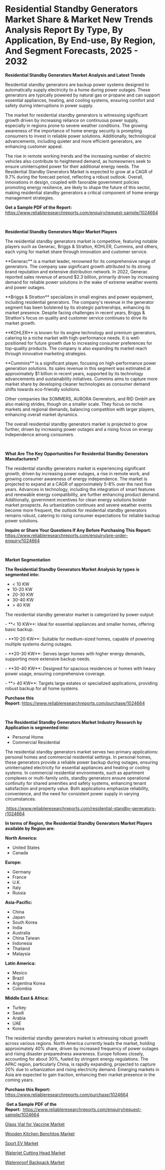 <p><h1>Residential Standby Generators Market Share & Market New Trends Analysis Report By Type, By Application, By End-use, By Region, And Segment Forecasts, 2025 - 2032</h1></p><p><strong>Residential Standby Generators Market Analysis and Latest Trends</strong></p>
<p><p>Residential standby generators are backup power systems designed to automatically supply electricity to a home during power outages. These generators are typically powered by natural gas or propane and can support essential appliances, heating, and cooling systems, ensuring comfort and safety during interruptions in power supply.</p><p>The market for residential standby generators is witnessing significant growth driven by increasing reliance on continuous power supply, especially in regions prone to severe weather conditions. The growing awareness of the importance of home energy security is prompting consumers to invest in reliable power solutions. Additionally, technological advancements, including quieter and more efficient generators, are enhancing customer appeal.</p><p>The rise in remote working trends and the increasing number of electric vehicles also contribute to heightened demand, as homeowners seek to ensure uninterrupted power for their additional energy needs. The Residential Standby Generators Market is expected to grow at a CAGR of 9.7% during the forecast period, reflecting a robust outlook. Overall, innovations in design, coupled with favorable government policies promoting energy resilience, are likely to shape the future of this sector, making residential standby generators a critical component of home energy management strategies.</p></p>
<p><strong>Get a Sample PDF of the Report:&nbsp;</strong> <a href="https://www.reliableresearchreports.com/enquiry/request-sample/1024664?utm_campaign=13&utm_medium=2&utm_source=Github&utm_content=ia&utm_term=06032025&utm_id=residential-standby-generators">https://www.reliableresearchreports.com/enquiry/request-sample/1024664</a></p>
<p>&nbsp;</p>
<p><strong>Residential Standby Generators Major Market Players</strong></p>
<p><p>The residential standby generators market is competitive, featuring notable players such as Generac, Briggs & Stratton, KOHLER, Cummins, and others, each vying for market share through innovation and customer service.</p><p>**Generac** is a market leader, renowned for its comprehensive range of generators. The company saw significant growth attributed to its strong brand reputation and extensive distribution network. In 2022, Generac reported sales revenue of around $2.3 billion, primarily driven by increasing demand for reliable power solutions in the wake of extreme weather events and power outages.</p><p>**Briggs & Stratton** specializes in small engines and power equipment, including residential generators. The company's revenue in the generator segment has been bolstered by its strategic partnerships, enhancing its market presence. Despite facing challenges in recent years, Briggs & Stratton's focus on quality and customer service continues to drive its market growth.</p><p>**KOHLER** is known for its engine technology and premium generators, catering to a niche market with high-performance needs. It is well-positioned for future growth due to increasing consumer preferences for top-quality products. The company is also expanding its market reach through innovative marketing strategies.</p><p>**Cummins** is a significant player, focusing on high-performance power generation solutions. Its sales revenue in this segment was estimated at approximately $1 billion in recent years, supported by its technology advancements and sustainability initiatives. Cummins aims to capture more market share by developing cleaner technologies as consumer demand shifts towards eco-friendly solutions.</p><p>Other companies like SOMMERS, AURORA Generators, and RID GmbH are also making strides, though on a smaller scale. They focus on niche markets and regional demands, balancing competition with larger players, enhancing overall market dynamics. </p><p>The overall residential standby generators market is projected to grow further, driven by increasing power outages and a rising focus on energy independence among consumers.</p></p>
<p>&nbsp;</p>
<p><strong>What Are The Key Opportunities For Residential Standby Generators Manufacturers?</strong></p>
<p><p>The residential standby generators market is experiencing significant growth, driven by increasing power outages, a rise in remote work, and growing consumer awareness of energy independence. The market is projected to expand at a CAGR of approximately 5-8% over the next five years. Advances in technology, including the integration of smart features and renewable energy compatibility, are further enhancing product demand. Additionally, government incentives for clean energy solutions bolster market prospects. As urbanization continues and severe weather events become more frequent, the outlook for residential standby generators remains robust, catering to rising consumer expectations for reliable backup power solutions.</p></p>
<p><strong>Inquire or Share Your Questions If Any Before Purchasing This Report:</strong> <a href="https://www.reliableresearchreports.com/enquiry/pre-order-enquiry/1024664?utm_campaign=13&utm_medium=2&utm_source=Github&utm_content=ia&utm_term=06032025&utm_id=residential-standby-generators">https://www.reliableresearchreports.com/enquiry/pre-order-enquiry/1024664</a></p>
<p>&nbsp;</p>
<p><strong>Market Segmentation</strong></p>
<p><strong>The Residential Standby Generators Market Analysis by types is segmented into:</strong></p>
<p><ul><li>< 10 KW</li><li>10-20 KW</li><li>20-30 KW</li><li>30-40 KW</li><li>> 40 KW</li></ul></p>
<p><p>The residential standby generator market is categorized by power output: </p><p>- **< 10 KW**: Ideal for essential appliances and smaller homes, offering basic backup. </p><p>- **10-20 KW**: Suitable for medium-sized homes, capable of powering multiple systems during outages.</p><p>- **20-30 KW**: Serves larger homes with higher energy demands, supporting more extensive backup needs.</p><p>- **30-40 KW**: Designed for spacious residences or homes with heavy power usage, ensuring comprehensive coverage.</p><p>- **> 40 KW**: Targets large estates or specialized applications, providing robust backup for all home systems.</p></p>
<p><strong>Purchase this Report:&nbsp;</strong><a href="https://www.reliableresearchreports.com/purchase/1024664?utm_campaign=13&utm_medium=2&utm_source=Github&utm_content=ia&utm_term=06032025&utm_id=residential-standby-generators">https://www.reliableresearchreports.com/purchase/1024664</a></p>
<p>&nbsp;</p>
<p><strong>The Residential Standby Generators Market Industry Research by Application is segmented into:</strong></p>
<p><ul><li>Personal Home</li><li>Commercial Residential</li></ul></p>
<p><p>The residential standby generators market serves two primary applications: personal homes and commercial residential settings. In personal homes, these generators provide a reliable power backup during outages, ensuring uninterrupted electricity for essential appliances and heating or cooling systems. In commercial residential environments, such as apartment complexes or multi-family units, standby generators ensure operational continuity for shared amenities and safety systems, enhancing tenant satisfaction and property value. Both applications emphasize reliability, convenience, and the need for consistent power supply in varying circumstances.</p></p>
<p><a href="https://www.reliableresearchreports.com/residential-standby-generators-r1024664?utm_campaign=13&utm_medium=2&utm_source=Github&utm_content=ia&utm_term=06032025&utm_id=residential-standby-generators">&nbsp;https://www.reliableresearchreports.com/residential-standby-generators-r1024664</a></p>
<p><strong>In terms of Region, the Residential Standby Generators Market Players available by Region are:</strong></p>
<p>
    <p> <strong> North America: </strong>
        <ul>
            <li>United States</li>
            <li>Canada</li>
        </ul>
        </p> 
    <p> <strong> Europe: </strong>
        <ul>
            <li>Germany</li>
            <li>France</li>
            <li>U.K.</li>
            <li>Italy</li>
            <li>Russia</li>
        </ul>
        </p> 
    <p> <strong> Asia-Pacific: </strong>
        <ul>
            <li>China</li>
            <li>Japan</li>
            <li>South Korea</li>
            <li>India</li>
            <li>Australia</li>
            <li>China Taiwan</li>
            <li>Indonesia</li>
            <li>Thailand</li>
            <li>Malaysia</li>
        </ul>
        </p> 
    <p> <strong> Latin America: </strong>
        <ul>
            <li>Mexico</li>
            <li>Brazil</li>
            <li>Argentina Korea</li>
            <li>Colombia</li>
        </ul>
        </p> 
    <p> <strong> Middle East & Africa: </strong>
        <ul>
            <li>Turkey</li>
            <li>Saudi</li>
            <li>Arabia</li>
            <li>UAE</li>
            <li>Korea</li>
        </ul>
    </p>
    </p>
<p><p>The residential standby generators market is witnessing robust growth across various regions. North America currently leads the market, holding approximately 40% share, driven by increased frequency of power outages and rising disaster preparedness awareness. Europe follows closely, accounting for about 30%, fueled by stringent energy regulations. The APAC region, particularly China, is rapidly expanding, projected to capture 20% due to urbanization and rising electricity demand. Emerging markets in Asia are expected to gain traction, enhancing their market presence in the coming years.</p></p>
<p><strong>Purchase this Report: </strong><a href="https://www.reliableresearchreports.com/purchase/1024664?utm_campaign=13&utm_medium=2&utm_source=Github&utm_content=ia&utm_term=06032025&utm_id=residential-standby-generators">https://www.reliableresearchreports.com/purchase/1024664</a></p>
<p>&nbsp;<strong>Get a Sample PDF of the Report:&nbsp;&nbsp;</strong><a href="https://www.reliableresearchreports.com/enquiry/request-sample/1024664?utm_campaign=13&utm_medium=2&utm_source=Github&utm_content=ia&utm_term=06032025&utm_id=residential-standby-generators">https://www.reliableresearchreports.com/enquiry/request-sample/1024664</a></p>
<p><strong></strong></p>
<p><p><a href="https://github.com/lestymbango/Market-Research-Report-List-1/blob/main/glass-vial-for-vaccine-market.md?utm_campaign=13&utm_medium=2&utm_source=Github&utm_content=ia&utm_term=06032025&utm_id=residential-standby-generators">Glass Vial for Vaccine Market</a></p><p><a href="https://github.com/welidaeisya/Market-Research-Report-List-1/blob/main/wooden-kitchen-benchtop-market.md?utm_campaign=13&utm_medium=2&utm_source=Github&utm_content=ia&utm_term=06032025&utm_id=residential-standby-generators">Wooden Kitchen Benchtop Market</a></p><p><a href="https://github.com/anesimazikpd/Market-Research-Report-List-1/blob/main/sport-ev-market.md?utm_campaign=13&utm_medium=2&utm_source=Github&utm_content=ia&utm_term=06032025&utm_id=residential-standby-generators">Sport EV Market</a></p><p><a href="https://github.com/tafuaraasswn/Market-Research-Report-List-1/blob/main/waterjet-cutting-head-market.md?utm_campaign=13&utm_medium=2&utm_source=Github&utm_content=ia&utm_term=06032025&utm_id=residential-standby-generators">Waterjet Cutting Head Market</a></p><p><a href="https://github.com/peggiputra7o/Market-Research-Report-List-1/blob/main/waterproof-backpack-market.md?utm_campaign=13&utm_medium=2&utm_source=Github&utm_content=ia&utm_term=06032025&utm_id=residential-standby-generators">Waterproof Backpack Market</a></p></p>